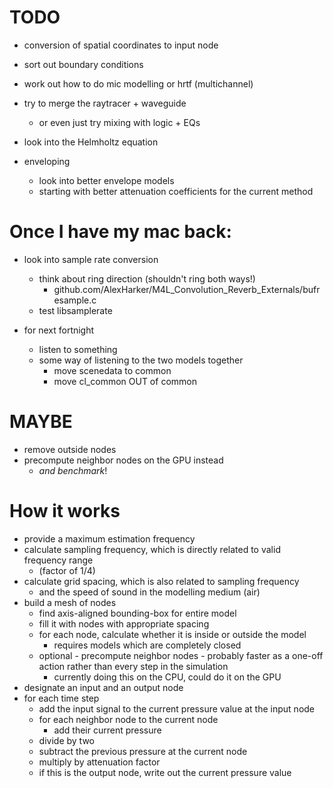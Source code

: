 TODO
====

* conversion of spatial coordinates to input node
* sort out boundary conditions
* work out how to do mic modelling or hrtf (multichannel)
* try to merge the raytracer + waveguide
    * or even just try mixing with logic + EQs

* look into the Helmholtz equation

* enveloping
    * look into better envelope models
    * starting with better attenuation coefficients for the current method

Once I have my mac back:
========================

* look into sample rate conversion
    * think about ring direction (shouldn't ring both ways!)
        * github.com/AlexHarker/M4L_Convolution_Reverb_Externals/bufresample.c
    * test libsamplerate

* for next fortnight
    * listen to something
    * some way of listening to the two models together
        * move scenedata to common
        * move cl_common OUT of common

MAYBE
=====

* remove outside nodes
* precompute neighbor nodes on the GPU instead
    * *and benchmark*!

How it works
============

* provide a maximum estimation frequency
* calculate sampling frequency, which is directly related to valid frequency
  range
    * (factor of 1/4)
* calculate grid spacing, which is also related to sampling frequency
    * and the speed of sound in the modelling medium (air)
* build a mesh of nodes
    * find axis-aligned bounding-box for entire model
    * fill it with nodes with appropriate spacing
    * for each node, calculate whether it is inside or outside the model
        * requires models which are completely closed
    * optional - precompute neighbor nodes - probably faster as a one-off
      action rather than every step in the simulation
        * currently doing this on the CPU, could do it on the GPU
* designate an input and an output node
* for each time step
    * add the input signal to the current pressure value at the input node
    * for each neighbor node to the current node
        * add their current pressure
    * divide by two
    * subtract the previous pressure at the current node
    * multiply by attenuation factor
    * if this is the output node, write out the current pressure value
